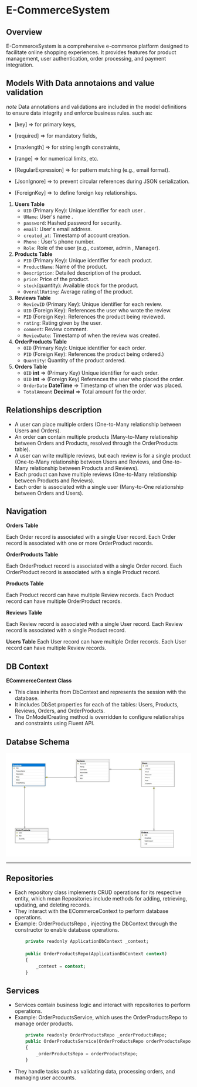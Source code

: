 # E-CommerceSystem

## Overview
E-CommerceSystem is a comprehensive e-commerce platform designed to facilitate online shopping experiences. It provides features for product management, user authentication, order processing, and payment integration.


## Models With Data annotaions and value validation 
*note*
Data annotations and validations are included in the model definitions to ensure data integrity and enforce business rules.
such as:
- [key] => for primary keys,
- [required] => for mandatory fields,
- [maxlength] => for string length constraints,
- [range] => for numerical limits, etc.
- [RegularExpression] => for pattern matching (e.g., email format).

- [JsonIgnore] => to prevent circular references during JSON serialization.
- [ForeignKey] => to define foreign key relationships.

1. **Users Table**
   - `UID` (Primary Key): Unique identifier for each user .
   - `UName`: User's name .
   - `password`: Hashed password for security. 
   - `email`: User's email address.
   - `created_at`: Timestamp of account creation.
	- `Phone` : User's phone number.
	- `Role`: Role of the user (e.g., customer, admin , Manager).
2. **Products Table**
   - `PID` (Primary Key): Unique identifier for each product.
   - `ProductName`: Name of the product.
   - `Description`: Detailed description of the product.
   - `price`: Price of the product.
   - `stock`(quantity): Available stock for the product.
   - `OverallRating`: Average rating of the product.
3. **Reviews Table**
   - `ReviewID` (Primary Key): Unique identifier for each review.
   - `UID` (Foreign Key): References the user who wrote the review.
   - `PID` (Foreign Key): References the product being reviewed.
   - `rating`: Rating given by the user.
   - `comment`: Review comment.
   - `ReviewDate`: Timestamp of when the review was created.
4. **OrderProducts Table**
   - `OID` (Primary Key): Unique identifier for each order.
   - `PID` (Foreign Key): References the product being ordered.)
   - `Quantity`: Quantity of the product ordered.
5. **Orders Table**
   - `OID` **int**  => (Primary Key) Unique identifier for each order.
   - `UID` **int** => (Foreign Key) References the user who placed the order.
   - `OrderDate` **DateTime** =>  Timestamp of when the order was placed.
   - `TotalAmount` **Decimal** => Total amount for the order.

## Relationships description 
- A user can place multiple orders (One-to-Many relationship between Users and Orders).
- An order can contain multiple products (Many-to-Many relationship between Orders and Products, resolved through the OrderProducts table).
- A user can write multiple reviews, but each review is for a single product (One-to-Many relationship between Users and Reviews, and One-to-Many relationship between Products and Reviews).
- Each product can have multiple reviews (One-to-Many relationship between Products and Reviews).
- Each order is associated with a single user (Many-to-One relationship between Orders and Users).

## Navigation 

**Orders Table**

Each Order record is associated with a single User record.
Each Order record is associated with one or more OrderProduct records.

**OrderProducts Table**

Each OrderProduct record is associated with a single Order record.
Each OrderProduct record is associated with a single Product record.

**Products Table**

Each Product record can have multiple Review records.
Each Product record can have multiple OrderProduct records.

**Reviews Table**

Each Review record is associated with a single User record.
Each Review record is associated with a single Product record.

**Users Table**
Each User record can have multiple Order records.
Each User record can have multiple Review records.

## DB Context
**ECommerceContext Class**

  - This class inherits from DbContext and represents the session with the database.
  - It includes DbSet properties for each of the tables: Users, Products, Reviews, Orders, and OrderProducts.
  - The OnModelCreating method is overridden to configure relationships and constraints using Fluent API.

## Databse Schema 

![](img/ecommerce_schema.JPG)



---

## Repositories
- Each repository class implements CRUD operations for its respective entity, which mean Repositories include methods for adding, retrieving, updating, and deleting records.
- They interact with the ECommerceContext to perform database operations.
- Example: OrderProductsRepo , injecting the DbContext through the constructor to enable database operations.
    ```sql
        private readonly ApplicationDbContext _context;

        public OrderProductsRepo(ApplicationDbContext context)
        {
            _context = context;
        }

    ```
## Services
- Services contain business logic and interact with repositories to perform operations.
- Example: OrderProductsService, which uses the OrderProductsRepo to manage order products.
    ```sql
        private readonly OrderProductsRepo _orderProductsRepo;
        public OrderProductsService(OrderProductsRepo orderProductsRepo)
        {
            _orderProductsRepo = orderProductsRepo;
        }
    ```
- They handle tasks such as validating data, processing orders, and managing user accounts.




